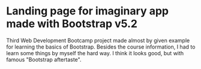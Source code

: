 # Landing page for imaginary app made with Bootstrap v5.2

Third Web Development Bootcamp project made almost by given example for learning the basics of Bootstrap. 
Besides the course information, I had to learn some things by myself the hard way. 
I think it looks good, but with famous "Bootstrap aftertaste".
